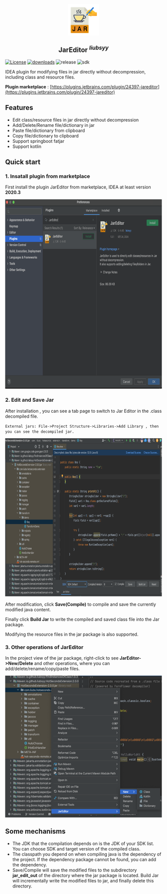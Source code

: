 
<div align="center">
  <img align="center" src="./img/logo.png" width="100" height="100" />
</div>

<h2 align="center">JarEditor <sup><em>liubsyy</em></sup></h2>

<!--<h4 align="center"><strong>English</strong> | <a href="./README_CN.md">简体中文</a></h4>-->

[![License](https://img.shields.io/github/license/Liubsyy/JarEditor?color=blue)](./LICENSE)
[![downloads](https://img.shields.io/jetbrains/plugin/d/24397)](https://plugins.jetbrains.com/plugin/24397-jareditor)
![release](https://img.shields.io/github/release/Liubsyy/JarEditor?color=red)
![sdk](https://img.shields.io/badge/plugin%20sdk-IDEA%202020.3-blue.svg)

IDEA plugin for modifying files in jar directly without decompression, including class and resource files.

**Plugin marketplace** : [https://plugins.jetbrains.com/plugin/24397-jareditor](https://plugins.jetbrains.com/plugin/24397-jareditor)

## Features
- Edit class/resource files in jar directly without decompression
- Add/Delete/Rename file/dictionary in jar
- Paste file/dictionary from clipboard
- Copy file/dictionary to clipboard
- Support springboot fatjar
- Support kotlin

## Quick start

### 1. Insatall plugin from marketplace
First install the plugin JarEditor from marketplace, IDEA at least version **2020.3**

<img src="./img/JarEditor_install.png" width="800" height="606" />


### 2. Edit and Save Jar
After installation , you can see a tab page to switch to Jar Editor in the .class decompiled file.

`External jars: File->Project Structure->Libraries->Add Library , then you can see the decompiled jar.`

<img src="./img/JarEditor_main.png" width="800" height="506" />

After modification, click **Save(Compile)** to compile and save the currently modified java content. 

Finally click **Build Jar** to write the compiled and saved class file into the Jar package.

Modifying the resource files in the jar package is also supported.

### 3. Other operations of JarEditor
In the project view of the jar package, right-click to see **JarEditor->New/Delete** and other operations, where you can add/delete/rename/copy/paste files.

<img src="./img/JarEditor_new_delete.png" width="550" height="454" />


## Some mechanisms
- The JDK that the compilation depends on is the JDK of your SDK list. You can choose SDK and target version of the compiled class.
- The classpath you depend on when compiling java is the dependency of the project. If the dependency package cannot be found, you can add the dependency.
- Save/Compile will save the modified files to the subdirectory **jar_edit_out** of the directory where the jar package is located. Build Jar will incrementally write the modified files to jar, and finally delete this directory.

